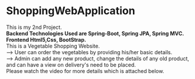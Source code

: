 # ShoppingWebApplication
This is my 2nd Project. <br>
**Backend Technologies Used are Spring-Boot, Spring JPA, Spring MVC.**<br>
**Frontend Html5,Css, BootStrap.**<br>
This is a Vegetable Shopping Website. <br>
--> User can order the vegetables by providing his/her basic details. <br>
--> Admin can add any new product, change the details of any old product, and can have a view on delivery's need to be placed. <br>
Please watch the video for more details which is attached below.

